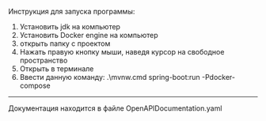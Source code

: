 Инструкция для запуска программы:

1. Установить jdk на компьютер
2. Установить Docker engine на компьютер
3. открыть папку с проектом
4. Нажать правую кнопку мыши, наведя курсор на свободное пространство
5. Открыть в терминале
6. Ввести данную команду:
.\mvnw.cmd spring-boot:run -Pdocker-compose
---------------------------------------

Документация находится в файле OpenAPIDocumentation.yaml
